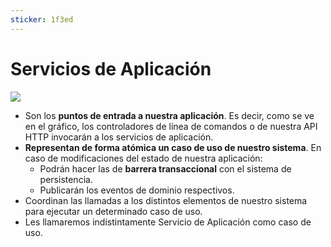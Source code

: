 ```yaml
---
sticker: 1f3ed
---
```

# Servicios de Aplicación

![](https://s3.amazonaws.com/pathwright-uploads/mGslZSJNSM26idCbW11L_09EkzTi5Sg2O1LmchmN0_03%25252BQue%252525CC%25252581%25252Bes%25252Bla%25252BArquitectura%25252BHexagonal.key%25252B2017-12-15%25252B12-10-33.png)

- Son los **puntos de entrada a nuestra aplicación**. Es decir, como se ve en el gráfico, los controladores de línea de comandos o de nuestra API HTTP invocarán a los servicios de aplicación.
- **Representan de forma atómica un caso de uso de nuestro sistema**. En caso de modificaciones del estado de nuestra aplicación:
    - Podrán hacer las de **barrera transaccional** con el sistema de persistencia.
    - Publicarán los eventos de dominio respectivos.
- Coordinan las llamadas a los distintos elementos de nuestro sistema para ejecutar un determinado caso de uso.
- Les llamaremos indistintamente Servicio de Aplicación como caso de uso.

